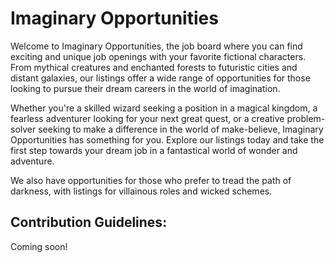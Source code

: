 # Imaginary Opportunities

Welcome to Imaginary Opportunities, the job board where you can find exciting and unique job openings with your favorite fictional characters. From mythical creatures and enchanted forests to futuristic cities and distant galaxies, our listings offer a wide range of opportunities for those looking to pursue their dream careers in the world of imagination.

Whether you're a skilled wizard seeking a position in a magical kingdom, a fearless adventurer looking for your next great quest, or a creative problem-solver seeking to make a difference in the world of make-believe, Imaginary Opportunities has something for you. Explore our listings today and take the first step towards your dream job in a fantastical world of wonder and adventure.

We also have opportunities for those who prefer to tread the path of darkness, with listings for villainous roles and wicked schemes.

## Contribution Guidelines:

Coming soon!
